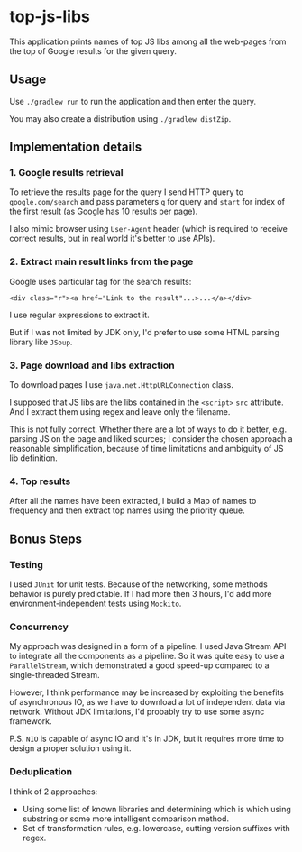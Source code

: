 # top-js-libs

This application prints names of top JS libs among all the web-pages from the top of Google results for the given query.

## Usage

Use `./gradlew run` to run the application and then enter the query.

You may also create a distribution using `./gradlew distZip`.

## Implementation details

### 1. Google results retrieval

To retrieve the results page for the query I send HTTP query to `google.com/search` and pass parameters `q` for query and `start` for index of the first result (as Google has 10 results per page).

I also mimic browser using `User-Agent` header (which is required to receive correct results, but in real world it's better to use APIs).

### 2. Extract main result links from the page

Google uses particular tag for the search results: 

```<div class="r"><a href="Link to the result"...>...</a></div>```

I use regular expressions to extract it.

But if I was not limited by JDK only, I'd prefer to use some HTML parsing library like `JSoup`.

### 3. Page download and libs extraction

To download pages I use `java.net.HttpURLConnection` class.

I supposed that JS libs are the libs contained in the `<script>` `src` attribute. 
And I extract them using regex and leave only the filename.

This is not fully correct. 
Whether there are a lot of ways to do it better, e.g. parsing JS on the page and liked sources; 
I consider the chosen approach a reasonable simplification, because of time limitations and ambiguity of JS lib definition.

### 4. Top results

After all the names have been extracted, I build a Map of names to frequency and then extract top names using the priority queue.

## Bonus Steps

### Testing

I used `JUnit` for unit tests. 
Because of the networking, some methods behavior is purely predictable. 
If I had more then 3 hours, I'd add more environment-independent tests using `Mockito`. 

### Concurrency

My approach was designed in a form of a pipeline. 
I used Java Stream API to integrate all the components as a pipeline.
So it was quite easy to use a `ParallelStream`, which demonstrated a good speed-up compared to a single-threaded Stream.

However, I think performance may be increased by exploiting the benefits of asynchronous IO, as we have to download a lot of independent data via network.
Without JDK limitations, I'd probably try to use some async framework.

P.S. `NIO` is capable of async IO and it's in JDK, but it requires more time to design a proper solution using it. 

### Deduplication 

I think of 2 approaches:

- Using some list of known libraries and determining which is which using substring or some more intelligent comparison method.
- Set of transformation rules, e.g. lowercase, cutting version suffixes with regex.
